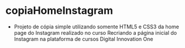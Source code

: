# copiaHomeInstagram
* Projeto de cópia simple utilizando somente HTML5 e CSS3 da home page do Instagram realizado no curso Recriando a página inicial do Instagram na plataforma de cursos Digital Innovation One 
